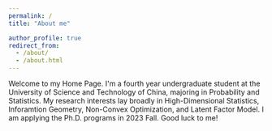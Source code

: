 ```yaml
---
permalink: /
title: "About me"

author_profile: true
redirect_from: 
  - /about/
  - /about.html
---
```


Welcome to my Home Page. I'm a fourth year undergraduate student at the University of Science and Technology of China, majoring in Probability and Statistics.  My research interests lay broadly in High-Dimensional Statistics, Inforamtion Geometry, Non-Convex Optimization, and Latent Factor Model. I am applying the Ph.D. programs in 2023 Fall. Good luck to me!

